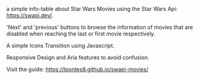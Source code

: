 a simple info-table about Star Wars Movies using the Star Wars Api: https://swapi.dev/.

'Next' and 'previous' buttons to browse the information of movies that are disabled when reaching the last or first movie respectively.

A simple Icons Transition using Javascript.

Responsive Design and Aria features to avoid confusion.

Visit the guide: https://lpontes8.github.io/swapi-movies/
